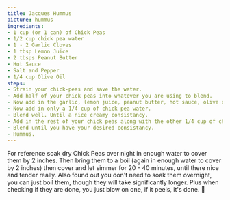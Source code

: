 ```yaml
---
title: Jacques Hummus
picture: hummus
ingredients:
- 1 cup (or 1 can) of Chick Peas
- 1/2 cup chick pea water
- 1 - 2 Garlic Cloves
- 1 tbsp Lemon Juice
- 2 tbsps Peanut Butter
- Hot Sauce
- Salt and Pepper
- 1/4 cup Olive Oil
steps:
- Strain your chick-peas and save the water.
- Add half of your chick peas into whatever you are using to blend.
- Now add in the garlic, lemon juice, peanut butter, hot sauce, olive oil and salt and pepper.
- Now add in only a 1/4 cup of chick pea water.
- Blend well. Until a nice creamy consistancy.
- Add in the rest of your chick peas along with the other 1/4 cup of chick pea water.
- Blend until you have your desired consistancy. 
- Hummus. 
---
```


For reference soak dry Chick Peas over night in enough water to cover them by 2 inches. Then bring them to a boil (again in enough water to cover by 2 inches) then cover and let simmer for 20 - 40 minutes, until there nice and tender really. Also found out you don't need to soak them overnight, you can just boil them, though they will take significantly longer. Plus when checking if they are done, you just blow on one, if it peels, it's done. 🤷
